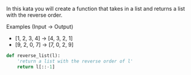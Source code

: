 In this kata you will create a function that takes in a list and returns a list with the reverse order.

Examples (Input -> Output)

* [1, 2, 3, 4]  -> [4, 3, 2, 1]
* [9, 2, 0, 7]  -> [7, 0, 2, 9]

```python
def reverse_list(l):
    'return a list with the reverse order of l'
    return l[::-1]
```
